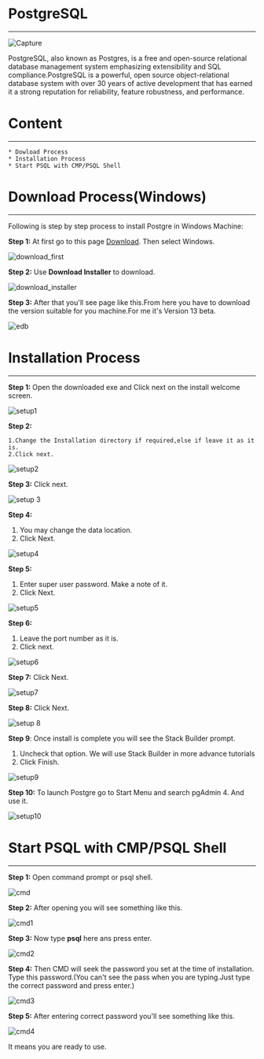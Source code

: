 # PostgreSQL
---

![Capture](https://user-images.githubusercontent.com/69482271/90494423-4f80a980-e165-11ea-81a6-043bf78aa949.PNG)



PostgreSQL, also known as Postgres, is a free and open-source relational database management system emphasizing extensibility and SQL compliance.PostgreSQL is a powerful, open source object-relational database system with over 30 years of active development that has earned it a strong reputation for reliability, feature robustness, and performance.



# Content
---
    * Dowload Process
    * Installation Process
    * Start PSQL with CMP/PSQL Shell



# Download Process(Windows)
---
Following is step by step process to install Postgre in Windows Machine:

__Step 1:__ At first go to this page [Download](https://www.postgresql.org/download/ "Download"). Then select Windows.

![download_first](https://user-images.githubusercontent.com/69482271/90490310-4c36ef00-e160-11ea-9913-a1fd4082519f.png)



__Step 2:__ Use __Download Installer__ to download.

![download_installer](https://user-images.githubusercontent.com/69482271/90490611-a041d380-e160-11ea-83cf-cfbf7b09ced3.png)



__Step 3:__ After that you'll see page like this.From here you have to download the version suitable for you machine.For me it's Version 13 beta.

![edb](https://user-images.githubusercontent.com/69482271/90491043-3544cc80-e161-11ea-9e43-a366ac90886b.png)





# Installation Process
---
__Step 1:__ Open the downloaded exe and Click next on the install welcome screen.

![setup1](https://user-images.githubusercontent.com/69482271/90491617-fa8f6400-e161-11ea-9554-b182e36ef64c.png)



__Step 2:__
<!--OL-->
    1.Change the Installation directory if required,else if leave it as it is.
    2.Click next.

![setup2](https://user-images.githubusercontent.com/69482271/90492123-a2a52d00-e162-11ea-9597-40d164b6f80b.png)



__Step 3:__ Click next.
 
![setup 3](https://user-images.githubusercontent.com/69482271/90492337-e5670500-e162-11ea-9866-569b99e57302.png)



__Step 4:__
   
   1. You may change the data location.
   2. Click Next.

![setup4](https://user-images.githubusercontent.com/69482271/90492429-ff084c80-e162-11ea-99dc-806c9408367b.png)



__Step 5:__
  1. Enter super user password. Make a note of it.
  2. Click Next.

![setup5](https://user-images.githubusercontent.com/69482271/90492834-6faf6900-e163-11ea-86ab-a9c21b592a20.png)



__Step 6:__
  1. Leave the port number as it is.
  2. Click next.

![setup6](https://user-images.githubusercontent.com/69482271/90492961-9b325380-e163-11ea-8466-4588d26d9c4d.png)



__Step 7:__ Click Next.

![setup7](https://user-images.githubusercontent.com/69482271/90493168-d3d22d00-e163-11ea-9a49-e182ee7153e0.png)



__Step 8:__ Click Next.

![setup 8](https://user-images.githubusercontent.com/69482271/90493287-00864480-e164-11ea-90e2-331d89022cd4.png)



__Step 9__: Once install is complete you will see the Stack Builder prompt.
   1. Uncheck that option. We will use Stack Builder   in more advance tutorials
   2. Click Finish.

![setup9](https://user-images.githubusercontent.com/69482271/90493579-59ee7380-e164-11ea-8a1c-80d180bc7606.png)



__Step 10:__ To launch Postgre go to Start Menu and search pgAdmin 4. And use it.

![setup10](https://user-images.githubusercontent.com/69482271/90493808-a3d75980-e164-11ea-8840-d52f936b92e9.png)


#  Start PSQL with CMP/PSQL Shell
---
__Step 1:__ Open command prompt or psql shell.

![cmd](https://user-images.githubusercontent.com/69482271/90497627-1b0eec80-e169-11ea-84b4-91f858f2c110.png)

__Step 2:__ After opening you will see something like this.

![cmd1](https://user-images.githubusercontent.com/69482271/90497950-835dce00-e169-11ea-9886-510fa3205cd5.png)

__Step 3:__  Now type __psql__ here ans press enter.

![cmd2](https://user-images.githubusercontent.com/69482271/90498519-4219ee00-e16a-11ea-8cea-d44b49cc2d7e.png)

__Step 4:__ Then CMD will seek the password you set at the time of installation. Type this password.(You can't see the pass when you are typing.Just type the correct password and press enter.)

![cmd3](https://user-images.githubusercontent.com/69482271/90498814-99b85980-e16a-11ea-85db-1dc839da8430.png)

__Step 5:__ After entering correct password you'll see something like this.

![cmd4](https://user-images.githubusercontent.com/69482271/90499007-d1bf9c80-e16a-11ea-8191-cf7a1d0d8c68.png)

It means you are ready to use.




